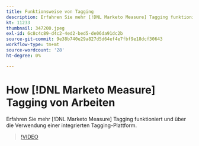 ```yaml
---
title: Funktionsweise von Tagging
description: Erfahren Sie mehr [!DNL Marketo Measure] Tagging funktioniert und über die Verwendung einer integrierten Tagging-Plattform.
kt: 11233
thumbnail: 347200.jpeg
exl-id: 6c8c4c89-d4c2-4ed2-bed5-de06da91dc2b
source-git-commit: 9e38b740e29a827d5d64ef4e7fbf9e18dcf30643
workflow-type: tm+mt
source-wordcount: '28'
ht-degree: 0%

---
```


# How [!DNL Marketo Measure] Tagging von Arbeiten

Erfahren Sie mehr [!DNL Marketo Measure] Tagging funktioniert und über die Verwendung einer integrierten Tagging-Plattform.

>[!VIDEO](https://video.tv.adobe.com/v/347200/?quality=12&learn=on)
